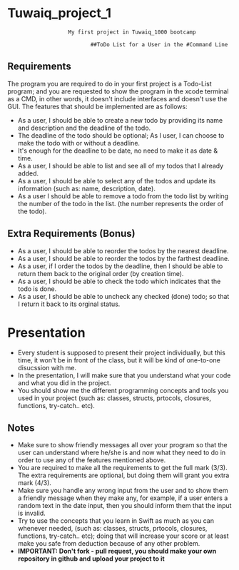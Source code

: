 # Tuwaiq_project_1

                       My first project in Tuwaiq_1000 bootcamp

                              ##ToDo List for a User in the #Command Line 
 


## Requirements
The program you are required to do in your first project is a Todo-List program; and you are requested to show the program in the xcode terminal as a CMD, in other words, it doesn't include interfaces and doesn't use the GUI.
The features that should be implemented are as follows:
- As a user, I should be able to create a new todo by providing its name and description and the deadline of the todo.
- The deadline of the todo should be optional; As I user, I can choose to make the todo with or without a deadline.
- It's enough for the deadline to be date, no need to make it as date & time.
- As a user, I should be able to list and see all of my todos that I already added.
- As a user, I should be able to select any of the todos and update its information (such as: name, description, date).
- As a user I should be able to remove a todo from the todo list by writing the number of the todo in the list. (the number represents the order of the todo).





## Extra Requirements (Bonus)
- As a user, I should be able to reorder the todos by the nearest deadline.
- As a user, I should be able to reorder the todos by the farthest deadline.
- As a user, if I order the todos by the deadline, then I should be able to return them back to the original order (by creation time).
- As a user, I should be able to check the todo which indicates that the todo is done.
- As a user, I should be able to uncheck any checked (done) todo; so that I return it back to its orginal status.





# Presentation
- Every student is supposed to present their project individually, but this time, it won't be in front of the class, but it will be kind of one-to-one disucssion with me.
- In the presentation, I will make sure that you understand what your code and what you did in the project.
- You should show me the different programming concepts and tools you used in your project (such as: classes, structs, prtocols, closures, functions, try-catch.. etc).




## Notes
- Make sure to show friendly messages all over your program so that the user can understand where he/she is and now what they need to do in order to use any of the features mentioned above.
- You are required to make all the requirements to get the full mark (3/3). The extra requirements are optional, but doing them will grant you extra mark (4/3).
- Make sure you handle any wrong input from the user and to show them a friendly message when they make any, for example, if a user enters a random text in the date input, then you should inform them that the input is invalid.
- Try to use the concepts that you learn in Swift as much as you can whenever needed, (such as: classes, structs, prtocols, closures, functions, try-catch.. etc); doing that will increase your score or at least make you safe from deduction because of any other problem.
- **IMPORTANT: Don't fork - pull request, you should make your own repository in github and upload your project to it**
